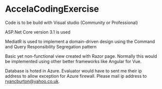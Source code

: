 # AccelaCodingExercise

Code is to be build with Visual studio (Community or Professional)

ASP.Net Core version 3.1 is used

MediatR is used to implement a domain-driven design using the Command and Query Responsibility Segregation pattern

Basic yet non-functional view created with Razor page. Normally this would be implemented using other better frameworks
like Angular for Vue.

Database is hoted in Azure. Evaluator would have to sent me their ip address to allow exception for Azure firewall.
Please mail ip address to ryancburton@yahoo.co.uk. 

